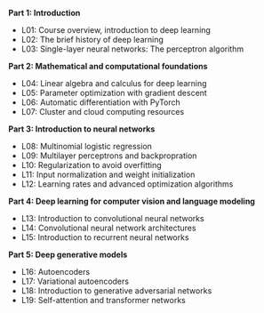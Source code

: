 **Part 1: Introduction**

- L01: Course overview, introduction to deep learning
- L02: The brief history of deep learning
- L03: Single-layer neural networks: The perceptron algorithm

**Part 2: Mathematical and computational foundations**

- L04: Linear algebra and calculus for deep learning
- L05: Parameter optimization with gradient descent
- L06: Automatic differentiation with PyTorch
- L07: Cluster and cloud computing resources

**Part 3: Introduction to neural networks**

- L08: Multinomial logistic regression
- L09: Multilayer perceptrons and backpropration
- L10: Regularization to avoid overfitting
- L11: Input normalization and weight initialization
- L12: Learning rates and advanced optimization algorithms

**Part 4: Deep learning for computer vision and language modeling**

- L13: Introduction to convolutional neural networks
- L14: Convolutional neural network architectures
- L15: Introduction to recurrent neural networks

**Part 5: Deep generative models** 

- L16: Autoencoders
- L17: Variational autoencoders
- L18: Introduction to generative adversarial networks
- L19: Self-attention and transformer networks